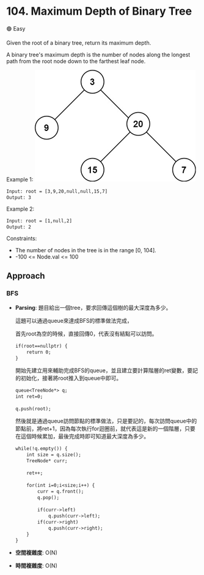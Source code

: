 # 104. Maximum Depth of Binary Tree

🟢 Easy

Given the root of a binary tree, return its maximum depth.

A binary tree's maximum depth is the number of nodes along the longest path from the root node down to the farthest leaf node.

Example 1:
![alt text](image.png)
```
Input: root = [3,9,20,null,null,15,7]
Output: 3
```

Example 2:
```
Input: root = [1,null,2]
Output: 2
```

Constraints:
- The number of nodes in the tree is in the range [0, 104].
- -100 <= Node.val <= 100

## Approach
### BFS
- **Parsing**: 
    題目給出一個tree，要求回傳這個樹的最大深度為多少。

    這題可以通過queue來達成BFS的標準做法完成，

    首先root為空的時候，直接回傳0，代表沒有結點可以訪問。
    ```
    if(root==nullptr) {
        return 0;
    }
    ```

    開始先建立用來輔助完成BFS的queue，並且建立要計算階層的ret變數，要記的初始化，接著將root推入到queue中即可。
    ```
    queue<TreeNode*> q;
    int ret=0;

    q.push(root);
    ``` 

    然後就是通過queue訪問節點的標準做法，只是要記的，每次訪問queue中的節點前，將ret+1，因為每次執行for迴圈前，就代表這是新的一個階層，只要在這個時候累加，最後完成時即可知道最大深度為多少。
    ```
    while(!q.empty()) {
        int size = q.size();
        TreeNode* curr;

        ret++;

        for(int i=0;i<size;i++) {
            curr = q.front();
            q.pop();

            if(curr->left)
                q.push(curr->left);
            if(curr->right)
                q.push(curr->right);
        }
    }
    ```
- **空間複雜度**: O(N)
- **時間複雜度**: O(N)